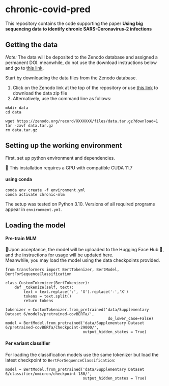 # chronic-covid-pred


This repository contains the code supporting the paper
**Using big sequencing data to identify chronic SARS-Coronavirus-2 infections**

## Getting the data
*Note:* The data will be deposited to the Zenodo database and assigned a permanent DOI.
meanwhile, do not use the download instructions below and go to [this link](https://tinyurl.com/4jxuvbak).

Start by downloading the data files from the Zenodo database.  

1. Click on the Zenodo link at the top of the repository or use [this link](https://tinyurl.com/4jxuvbak) to download the data zip file
2. Alternatively, use the command line as follows: 
```
mkdir data
cd data

wget https://zenodo.org/record/XXXXXXX/files/data.tar.gz?download=1
tar -zxvf data.tar.gz
rm data.tar.gz
```

## Setting up the working environment
First, set up python environment and dependencies. 

:round_pushpin: This installation requires a GPU with compatible CUDA 11.7
#### using conda
```
conda env create -f environment.yml
conda activate chronic-mlm
```

The setup was tested on Python 3.10.
Versions of all required programs appear in `environment.yml`.

## Loading the model
#### Pre-train MLM
:round_pushpin:Upon acceptance, the model will be uploaded to the Hugging Face Hub :hugs:, and the instructions for usage will be updated here.</br>
Meanwhile, you may load the model using the data checkpoints provided.

```
from transformers import BertTokenizer, BertModel, BertForSequenceClassification

class CustomTokenizer(BertTokenizer):
    def _tokenize(self, text):
        text = text.replace(':', 'X').replace('-','X')
        tokens = text.split()
        return tokens

tokenizer = CustomTokenizer.from_pretrained('data/Supplementary Dataset 6/models/pretrained-covBERTa/',
                                             do_lower_case=False)
model = BertModel.from_pretrained('data/Supplementary Dataset 6/pretrained-covBERTa/checkpoint-29000/',
                                  output_hidden_states = True)
```

#### Per variant classifier
For loading the classification models use the same tokenizer but load the latest checkpoint to `BertForSequenceClassification`:
```
model = BertModel.from_pretrained('data/Supplementary Dataset 6/classifier/omicron/checkpoint-180/',
                                  output_hidden_states = True)
```



